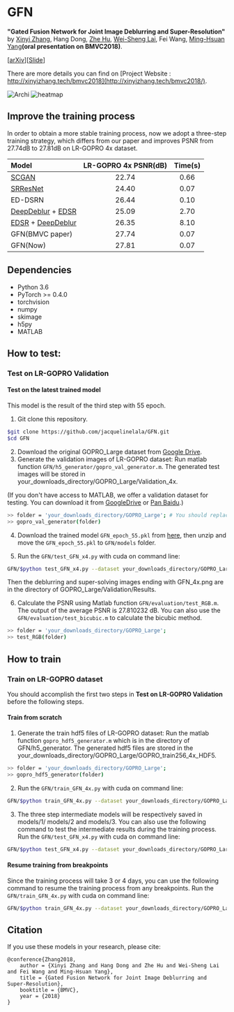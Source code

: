 # GFN

**"Gated Fusion Network for Joint Image Deblurring and Super-Resolution"** by [Xinyi Zhang](http://xinyizhang.tech), Hang Dong, [Zhe Hu](http://eng.ucmerced.edu/people/zhu), [Wei-Sheng Lai](http://graduatestudents.ucmerced.edu/wlai24/), Fei Wang, [Ming-Hsuan Yang](http://faculty.ucmerced.edu/mhyang/)**(oral presentation on BMVC2018)**.

[[arXiv](https://arxiv.org/abs/1807.10806)][[Slide](http://xinyizhang.tech/files/BMVC_slides.ppt)]

There are more details you can find on [Project Website : http://xinyizhang.tech/bmvc2018](http://xinyizhang.tech/bmvc2018/).

![Archi](http://xinyizhang.tech/content/images/2019/03/archi.jpg)
![heatmap](http://xinyizhang.tech/content/images/2019/02/feature.jpg)

## Improve the training process
In order to obtain a more stable training process, now we adopt a three-step training strategy, which differs from our paper and improves PSNR from 27.74dB to 27.81dB on LR-GOPRO 4x dataset.

| Model | LR-GOPRO 4x PSNR(dB) | Time(s) |
|  :-----  |  :-----:  | :-----:  |
|  [SCGAN](https://sites.google.com/view/xiangyuxu/deblursr_iccv17)  |  22.74  | 0.66  |
|  [SRResNet](https://arxiv.org/abs/1609.04802)  |  24.40  | 0.07  |
|  ED-DSRN  |  26.44  | 0.10  |
|  [DeepDeblur](https://github.com/SeungjunNah/DeepDeblur_release) + [EDSR](https://github.com/thstkdgus35/EDSR-PyTorch)  |  25.09  | 2.70  |
|  [EDSR](https://github.com/thstkdgus35/EDSR-PyTorch) + [DeepDeblur](https://github.com/SeungjunNah/DeepDeblur_release)  |  26.35  | 8.10  |
|  GFN(BMVC paper)  |  27.74  | 0.07  |
|  GFN(Now)  |  27.81  | 0.07  |

## Dependencies
* Python 3.6
* PyTorch >= 0.4.0
* torchvision
* numpy
* skimage
* h5py
* MATLAB

## How to test:
### Test on LR-GOPRO Validation
#### Test on the latest trained model
This model is the result of the third step with 55 epoch.
1. Git clone this repository.
```bash
$git clone https://github.com/jacquelinelala/GFN.git
$cd GFN
```
2. Download the original GOPRO_Large dataset from [Google Drive](https://drive.google.com/file/d/1H0PIXvJH4c40pk7ou6nAwoxuR4Qh_Sa2/view?usp=sharing).
3. Generate the validation images of LR-GOPRO dataset: Run matlab function ``GFN/h5_generator/gopro_val_generator.m``. The generated test images will be stored in your_downloads_directory/GOPRO_Large/Validation_4x.

(If you don't have access to MATLAB, we offer a validation dataset for testing. You can download it from [GoogleDrive](https://drive.google.com/open?id=11TD3gVRtjlOobT8k9x2oXjEOx-dLtoDt) or [Pan Baidu](https://pan.baidu.com/s/1vsVTLoBA8pmOz_omNLUQTw).)
```bash
>> folder = 'your_downloads_directory/GOPRO_Large'; # You should replace the your_downloads_directory by your GOPRO_Large's directory.
>> gopro_val_generator(folder)
```
4. Download the trained model ``GFN_epoch_55.pkl`` from [here](http://xinyizhang.tech/files/GFN_epoch_55.pkl.zip), then unzip and move the ``GFN_epoch_55.pkl`` to ``GFN/models`` folder.

5. Run the ``GFN/test_GFN_x4.py`` with cuda on command line: 
```bash
GFN/$python test_GFN_x4.py --dataset your_downloads_directory/GOPRO_Large/Validation_4x
```
Then the deblurring and super-solving images ending with GFN_4x.png are in the directory of GOPRO_Large/Validation/Results.

6. Calculate the PSNR using Matlab function ``GFN/evaluation/test_RGB.m``. The output of the average PSNR is 27.810232 dB. You can also use the ``GFN/evaluation/test_bicubic.m`` to calculate the bicubic method.  
```bash
>> folder = 'your_downloads_directory/GOPRO_Large';
>> test_RGB(folder)
```

## How to train
### Train on LR-GOPRO dataset
You should accomplish the first two steps in **Test on LR-GOPRO Validation** before the following steps.
#### Train from scratch
1. Generate the train hdf5 files of LR-GOPRO dataset: Run the matlab function ``gopro_hdf5_generator.m`` which is in the directory of GFN/h5_generator. The generated hdf5 files are stored in the your_downloads_directory/GOPRO_Large/GOPRO_train256_4x_HDF5.
```bash
>> folder = 'your_downloads_directory/GOPRO_Large';
>> gopro_hdf5_generator(folder)
```
2. Run the ``GFN/train_GFN_4x.py`` with cuda on command line:
```bash
GFN/$python train_GFN_4x.py --dataset your_downloads_directory/GOPRO_Large/GOPRO_train256_4x_HDF5
```
3. The three step intermediate models will be respectively saved in models/1/ models/2 and models/3. You can also use the following command to test the intermediate results during the training process.
Run the ``GFN/test_GFN_x4.py`` with cuda on command line: 
```bash
GFN/$python test_GFN_x4.py --dataset your_downloads_directory/GOPRO_Large/Validation_4x --intermediate_process models/1/GFN_epoch_30.pkl # We give an example of step1 epoch30. You can replace another pkl file in models/.
```
#### Resume training from breakpoints
Since the training process will take 3 or 4 days, you can use the following command to resume the training process from any breakpoints.
Run the ``GFN/train_GFN_4x.py`` with cuda on command line:
```bash
GFN/$python train_GFN_4x.py --dataset your_downloads_directory/GOPRO_Large/GOPRO_train256_4x_HDF5 --resume models/1/GFN_epoch_30.pkl # Just an example of step1 epoch30.
```
## Citation

If you use these models in your research, please cite:

	@conference{Zhang2018,
		author = {Xinyi Zhang and Hang Dong and Zhe Hu and Wei-Sheng Lai and Fei Wang and Ming-Hsuan Yang},
		title = {Gated Fusion Network for Joint Image Deblurring and Super-Resolution},
		booktitle = {BMVC},
		year = {2018}
	}


